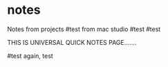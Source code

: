 # notes
Notes from projects
#test from mac studio
#test
#test



THIS IS UNIVERSAL QUICK NOTES PAGE.......

#test again, test